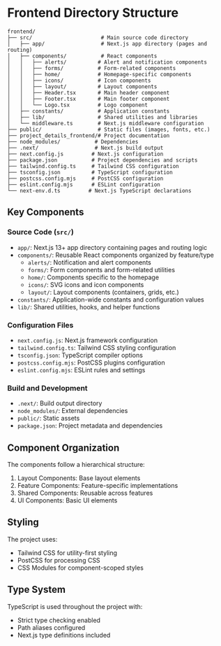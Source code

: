 # Frontend Directory Structure

```
frontend/
├── src/                      # Main source code directory
│   ├── app/                  # Next.js app directory (pages and routing)
│   ├── components/           # React components
│   │   ├── alerts/          # Alert and notification components
│   │   ├── forms/           # Form-related components
│   │   ├── home/            # Homepage-specific components
│   │   ├── icons/           # Icon components
│   │   ├── layout/          # Layout components
│   │   ├── Header.tsx       # Main header component
│   │   ├── Footer.tsx       # Main footer component
│   │   └── Logo.tsx         # Logo component
│   ├── constants/           # Application constants
│   ├── lib/                 # Shared utilities and libraries
│   └── middleware.ts        # Next.js middleware configuration
├── public/                  # Static files (images, fonts, etc.)
├── project_details_frontend/# Project documentation
├── node_modules/           # Dependencies
├── .next/                  # Next.js build output
├── next.config.js         # Next.js configuration
├── package.json           # Project dependencies and scripts
├── tailwind.config.ts     # Tailwind CSS configuration
├── tsconfig.json          # TypeScript configuration
├── postcss.config.mjs     # PostCSS configuration
├── eslint.config.mjs      # ESLint configuration
└── next-env.d.ts         # Next.js TypeScript declarations
```

## Key Components

### Source Code (`src/`)
- `app/`: Next.js 13+ app directory containing pages and routing logic
- `components/`: Reusable React components organized by feature/type
  - `alerts/`: Notification and alert components
  - `forms/`: Form components and form-related utilities
  - `home/`: Components specific to the homepage
  - `icons/`: SVG icons and icon components
  - `layout/`: Layout components (containers, grids, etc.)
- `constants/`: Application-wide constants and configuration values
- `lib/`: Shared utilities, hooks, and helper functions

### Configuration Files
- `next.config.js`: Next.js framework configuration
- `tailwind.config.ts`: Tailwind CSS styling configuration
- `tsconfig.json`: TypeScript compiler options
- `postcss.config.mjs`: PostCSS plugins configuration
- `eslint.config.mjs`: ESLint rules and settings

### Build and Development
- `.next/`: Build output directory
- `node_modules/`: External dependencies
- `public/`: Static assets
- `package.json`: Project metadata and dependencies

## Component Organization

The components follow a hierarchical structure:
1. Layout Components: Base layout elements
2. Feature Components: Feature-specific implementations
3. Shared Components: Reusable across features
4. UI Components: Basic UI elements

## Styling

The project uses:
- Tailwind CSS for utility-first styling
- PostCSS for processing CSS
- CSS Modules for component-scoped styles

## Type System

TypeScript is used throughout the project with:
- Strict type checking enabled
- Path aliases configured
- Next.js type definitions included
